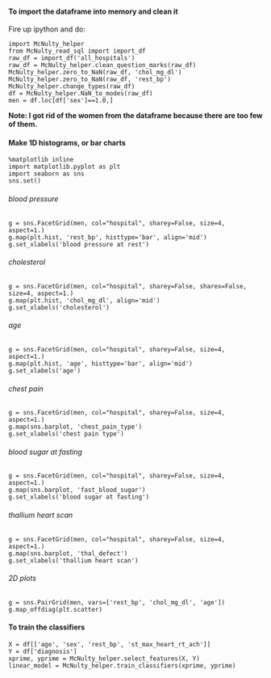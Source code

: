 #### To import the dataframe into memory and clean it
Fire up ipython and do:

    import McNulty_helper
    from McNulty_read_sql import import_df
    raw_df = import_df('all_hospitals')
    raw_df = McNulty_helper.clean_question_marks(raw_df)
    McNulty_helper.zero_to_NaN(raw_df, 'chol_mg_dl')
    McNulty_helper.zero_to_NaN(raw_df, 'rest_bp')
    McNulty_helper.change_types(raw_df)
    df = McNulty_helper.NaN_to_modes(raw_df)
    men = df.loc[df['sex']==1.0,]
**Note: I got rid of the women from the dataframe because there are too few of them.**

#### Make 1D histograms, or bar charts
    %matplotlib inline
    import matplotlib.pyplot as plt
    import seaborn as sns
    sns.set()

###### blood pressure
    g = sns.FacetGrid(men, col="hospital", sharey=False, size=4, aspect=1.)
    g.map(plt.hist, 'rest_bp', histtype='bar', align='mid')
    g.set_xlabels('blood pressure at rest')

###### cholesterol
    g = sns.FacetGrid(men, col="hospital", sharey=False, sharex=False, size=4, aspect=1.)
    g.map(plt.hist, 'chol_mg_dl', align='mid')
    g.set_xlabels('cholesterol')

###### age
    g = sns.FacetGrid(men, col="hospital", sharey=False, size=4, aspect=1.)
    g.map(plt.hist, 'age', histtype='bar', align='mid')
    g.set_xlabels('age')

###### chest pain
    g = sns.FacetGrid(men, col="hospital", sharey=False, size=4, aspect=1.)
    g.map(sns.barplot, 'chest_pain_type')
    g.set_xlabels('chest pain type')

###### blood sugar at fasting
    g = sns.FacetGrid(men, col="hospital", sharey=False, size=4, aspect=1.)
    g.map(sns.barplot, 'fast_blood_sugar')
    g.set_xlabels('blood sugar at fasting')

###### thallium heart scan
    g = sns.FacetGrid(men, col="hospital", sharey=False, size=4, aspect=1.)
    g.map(sns.barplot, 'thal_defect')
    g.set_xlabels('thallium heart scan')

###### 2D plots
    g = sns.PairGrid(men, vars=['rest_bp', 'chol_mg_dl', 'age'])
    g.map_offdiag(plt.scatter)



#### To train the classifiers

    X = df[['age', 'sex', 'rest_bp', 'st_max_heart_rt_ach']]
    Y = df['diagnosis']
    xprime, yprime = McNulty_helper.select_features(X, Y)
    linear_model = McNulty_helper.train_classifiers(xprime, yprime)

